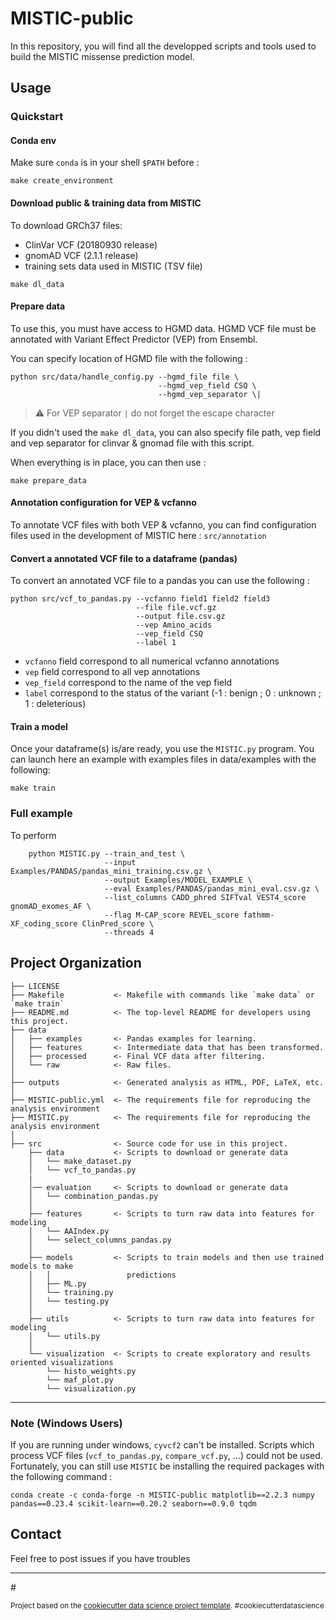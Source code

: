 MISTIC-public
==============================


In this repository, you will find all the developped scripts and tools used to build the MISTIC missense prediction model.

## Usage

### Quickstart

#### Conda env

Make sure `conda` is in your shell `$PATH` before :

`make create_environment`

#### Download public & training data from MISTIC

To download GRCh37 files:
- ClinVar VCF (20180930 release)
- gnomAD VCF (2.1.1 release)
- training sets data used in MISTIC (TSV file)

`make dl_data`

#### Prepare data

To use this, you must have access to HGMD data.
HGMD VCF file must be annotated with Variant Effect Predictor (VEP) from Ensembl.

You can specify location of HGMD file with the following :

```
python src/data/handle_config.py --hgmd_file file \
                                 --hgmd_vep_field CSQ \
                                 --hgmd_vep_separator \|
```
> :warning: For VEP separator `|` do not forget the escape character

If you didn't used the `make dl_data`, you can also specify file path, vep field and vep separator for clinvar & gnomad file with this script.

When everything is in place, you can then use :

`make prepare_data`

#### Annotation configuration for VEP & vcfanno

To annotate VCF files with both VEP & vcfanno, you can find configuration files used in the development of MISTIC here : `src/annotation`

#### Convert a annotated VCF file to a dataframe (pandas)

To convert an annotated VCF file to a pandas you can use the following : 

```
python src/vcf_to_pandas.py --vcfanno field1 field2 field3
                            --file file.vcf.gz
                            --output file.csv.gz
                            --vep Amino_acids
                            --vep_field CSQ
                            --label 1
```                         

- `vcfanno` field correspond to all numerical vcfanno annotations  
- `vep` field correspond to all vep annotations
- `vep_field` correspond to the name of the vep field  
- `label` correspond to the status of the variant (-1 : benign ; 0 : unknown ; 1 : deleterious)  

#### Train a model

Once your dataframe(s) is/are ready, you use the `MISTIC.py` program.
You can launch here an example with examples files in data/examples with the following: 

`make train`

### Full example

To perform

```
    python MISTIC.py --train_and_test \
                     --input Examples/PANDAS/pandas_mini_training.csv.gz \
                     --output Examples/MODEL_EXAMPLE \
                     --eval Examples/PANDAS/pandas_mini_eval.csv.gz \
                     --list_columns CADD_phred SIFTval VEST4_score gnomAD_exomes_AF \
                     --flag M-CAP_score REVEL_score fathmm-XF_coding_score ClinPred_score \
                     --threads 4

```


 

## Project Organization


    ├── LICENSE
    ├── Makefile           <- Makefile with commands like `make data` or `make train`
    ├── README.md          <- The top-level README for developers using this project.
    ├── data
    │   ├── examples       <- Pandas examples for learning.
    │   ├── features       <- Intermediate data that has been transformed.
    │   ├── processed      <- Final VCF data after filtering.
    │   └── raw            <- Raw files.
    │
    ├── outputs            <- Generated analysis as HTML, PDF, LaTeX, etc.
    │
    ├── MISTIC-public.yml  <- The requirements file for reproducing the analysis environment
    ├── MISTIC.py          <- The requirements file for reproducing the analysis environment
    │
    ├── src                <- Source code for use in this project.
        ├── data           <- Scripts to download or generate data
        │   └── make_dataset.py
        │   └── vcf_to_pandas.py
        |
        │── evaluation     <- Scripts to download or generate data
        │   └── combination_pandas.py
        │
        ├── features       <- Scripts to turn raw data into features for modeling
        │   └── AAIndex.py
        │   └── select_columns_pandas.py
        │
        ├── models         <- Scripts to train models and then use trained models to make
        │   │                 predictions
        │   ├── ML.py
        │   └── training.py
        │   └── testing.py
        │
        ├── utils          <- Scripts to turn raw data into features for modeling
        │   └── utils.py
        │
        └── visualization  <- Scripts to create exploratory and results oriented visualizations
            └── histo_weights.py
            └── maf_plot.py
            └── visualization.py


--------



### Note (Windows Users)

If you are running under windows, `cyvcf2` can't be installed. Scripts which process VCF files (`vcf_to_pandas.py`, `compare_vcf.py`, ...) could not be used.
Fortunately, you can still use `MISTIC` be installing the required packages with the following command : 

```
conda create -c conda-forge -n MISTIC-public matplotlib==2.2.3 numpy pandas==0.23.4 scikit-learn==0.20.2 seaborn==0.9.0 tqdm
```                            

## Contact

Feel free to post issues if you have troubles


--------------------
#<p><small>Project based on the <a target="_blank" href="https://drivendata.github.io/cookiecutter-data-science/">cookiecutter data science project template</a>. #cookiecutterdatascience</small></p>
